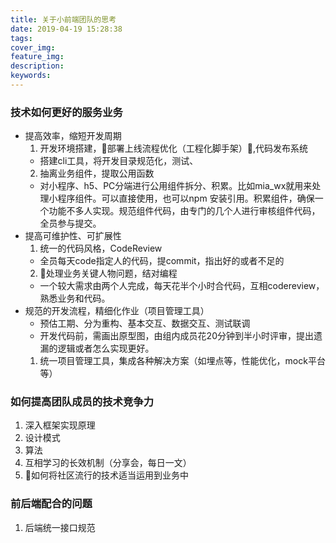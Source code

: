 ```yaml
---
title: 关于小前端团队的思考
date: 2019-04-19 15:28:38
tags:
cover_img:
feature_img:
description:
keywords:
---
```

### 技术如何更好的服务业务
- 提高效率，缩短开发周期
  1. 开发环境搭建，部署上线流程优化（工程化脚手架）,代码发布系统
  - 搭建cli工具，将开发目录规范化，测试、
  2. 抽离业务组件，提取公用函数
  - 对小程序、h5、PC分端进行公用组件拆分、积累。比如mia_wx就用来处理小程序组件。可以直接使用，也可以npm 安装引用。积累组件，确保一个功能不多人实现。规范组件代码，由专门的几个人进行审核组件代码，全员参与提交。
- 提高可维护性、可扩展性
  1. 统一的代码风格，CodeReview
  - 全员每天code指定人的代码，提commit，指出好的或者不足的
  2. 处理业务关键人物问题，结对编程
  - 一个较大需求由两个人完成，每天花半个小时合代码，互相codereview，熟悉业务和代码。
- 规范的开发流程，精细化作业（项目管理工具）
  - 预估工期、分为重构、基本交互、数据交互、测试联调
  - 开发代码前，需画出原型图，由组内成员花20分钟到半小时评审，提出遗漏的逻辑或者怎么实现更好。
  1. 统一项目管理工具，集成各种解决方案（如埋点等，性能优化，mock平台等）


### 如何提高团队成员的技术竞争力
1. 深入框架实现原理
2. 设计模式
3. 算法
4. 互相学习的长效机制（分享会，每日一文）
5. 如何将社区流行的技术适当运用到业务中

### 前后端配合的问题
1. 后端统一接口规范
